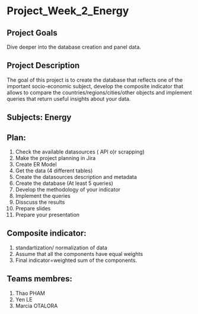 # Project_Week_2_Energy

## Project Goals
Dive deeper into the database creation and panel data.

## Project Description
The goal of this project is to create the database that reflects one of the important socio-economic subject, develop the composite indicator that allows to compare the countries/regions/cities/other objects and implement queries that return useful insights about your data.

## Subjects: Energy 

## Plan: 
1. Check the available datasources ( API o)r scrapping)
2. Make the project planning in Jira 
3. Create ER Model
4. Get the data (4 different tables)
5. Create the datasources description and metadata
6. Create the database (At least 5 queries)
7. Develop the methodology of your indicator 
8. Implement the queries
9. Disscuss the results
10. Prepare slides
11. Prepare your presentation


## Composite indicator: 
1. standartization/ normalization of data
2. Assume that all the components have equal weights
3. Final indicator=weighted sum of the components.

## Teams membres:
1. Thao PHAM 
2. Yen LE
3. Marcia OTALORA




